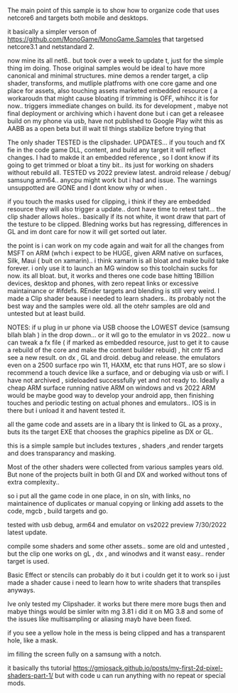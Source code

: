 The main point of this sample is to show how to organize code that uses netcore6 and targets both mobile and desktops.


 it basically a simpler verson of https://github.com/MonoGame/MonoGame.Samples that targetsed netcore3.1 and netstandard 2.

 now mine its all net6.. but took over a week  to update t, just for the simple thing im doing.   Those original samples would be ideal to have more canonical and minimal structures.   mine demos a render target, a clip shader, transforms, and mutliple platfroms with one core game and one place for assets, also touching assets marketed embedded resource ( a workaroudn that might cause bloating if trimming is OFF, whihcc it is for now.. triggers immediate changes on build.  its for development , mabye not final deployment or archiving which i havent done but i can get a releasee build on my phone via usb, have not published to Google Play wiht this as AABB as a open beta but ill wait til things stabilize before trying that
 
 The only shader TESTED is the clipshader.    UPDATES... if you touch and fX fie in the code game DLL, content, and build any target it will reflect changes.  I had to makde it an embedded reference , so I dont know if its going to get trimmed or bloat a tiny bit.. its just for working on shaders without rebuild all.   TESTED vs 2022 preview latest.    android release / debug/  samsung arm64.. anycpu might work but i had and issue.  The warnings unsuppotted are GONE and I dont know why or when .   
 
 if you touch the masks used for clipping, i think if they are embedded resource they will also trigger a update..
 dont have time to retest taht...  the clip shader allows holes.. basically if its not white, it wont draw that part of the testure to be clipped.   Bledning works but has regressing, differences in GL and im dont care for now it will get sorted out later.
 
 the point is i can work on my code again and wait for all the changes from MSFT on ARM (whch i expect to be HUGE, given ARM native on surfaces, Silk, Maui ( buit on xamarin).. i think xamarin is all bloat and make build take forever.    i only use it to launch an MG window so this toolchain sucks for now.   its all bloat.    but, it works and theres one code base hitting 1Billion devices, desktop and phones, with zero repeat links or excessive maintainance or #ifdefs.  REnder targets and blending is still very weird.  I made a Clip shader beause i needed to learn shaders.. its probably not the best way and the samples were old.   all the otehr samples are old and untested but at least build.  
 
 NOTES:  if u plug in ur phone via USB choose the LOWEST device (samsung bllah blah ) in the drop down... or it wll go to the emulator in vs 2022.. now u can tweak a fx file  ( if marked as embedded resource, just to get it to cause a rebuild of the core and make the content builder rebuid) , hit cntr f5 and see a new result. on dx , GL and droid.    debug and release.
 the emulators even on a 2500 surface rpo win 11, HAXM, etc that runs HOT,  are so slow i recommend a touch device like a surface, and or debuging  via usb or wifi.    I have not archived , sideloaded successfully yet and not ready to.   Ideally a cheap ARM surface running native ARM on windows and vs 2022 ARM would be maybe good way to develop your android app, then finishing touches and periodic testing on actual phones and emulators..   IOS is in there but i unload it and havent tested it.
 
 
 
 

all the game code and assets are in a libary tht is linked to GL as a proxy., buts its the target EXE that chooses the graphics pipeline as DX or GL.

this is a simple sample but includes textures , shaders ,and render targets and does transparancy and masking.

Most of the other shaders were collected from various samples years old. But none of the projects built in both Gl and DX and worked without tons of extra complexity..  

so i put all the game code in one place, in on sln, with links, no maintainence of duplicates or manual copying or linking
add assets to the code, mgcb , build targets and go.

tested with usb debug, arm64 and emulator on vs2022 preview 7/30/2022 latest update.

compile some shaders and some other assets.. some are old and untested , but the clip one works on gL , dx , 
and winodws and it wanst easy.. render target is used.

Basic Effect or stencils can probably do it but i couldn get it to work so i just made a shader cause i need 
to learn how to write shaders that transpiles anyways.  

Ive only tested my Clipshader.  it works but there mere more bugs then and mabye things would be simler witn mg 3.81
i did it on MG 3.8  and some of the issues like multisampling or aliasing mayb have been fixed.


if you see a yellow hole in the mess is being clipped and has a transparent hole, like a mask.

im filling the screen fully on a samsung with  a notch.





it basically ths tutorial https://gmjosack.github.io/posts/my-first-2d-pixel-shaders-part-1/ but with code u can run anything with no repeat or special mods.




